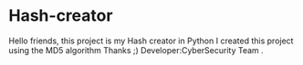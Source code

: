 # Hash-creator
Hello friends, this project is my Hash creator in Python I created this project using the MD5 algorithm Thanks ;)
Developer:CyberSecurity Team .

